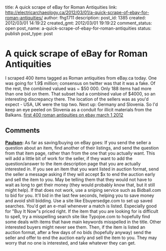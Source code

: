 title: A quick scrape of eBay for Roman Antiquities
link: http://electricarchaeology.ca/2012/03/01/a-quick-scrape-of-ebay-for-roman-antiquities/
author: fhg1711
description: 
post_id: 1385
created: 2012/03/01 14:19:22
created_gmt: 2012/03/01 19:19:22
comment_status: open
post_name: a-quick-scrape-of-ebay-for-roman-antiquities
status: publish
post_type: post

# A quick scrape of eBay for Roman Antiquities

I scraped 400 items tagged as Roman antiquities from eBay.ca today. One was going for 1.9$ million; consensus on twitter was that it was a fake. Of the rest, the combined valued was ~ $50 000. Only 188 items had more than one bid on them. That subset had a combined value of $4000, so an interesting discrepancy there. The location of the sellers was as you'd expect - USA, UK were the top two. Next up: Germany and Slovenia. So I'd keep an eye peeled on Slovenia as a conduit for illicit materials from the Balkans. [first 400 roman antiquities on ebay march 1 2012](http://electricarchaeologist.files.wordpress.com/2012/03/first-400-roman-antiquities-on-ebay-march-1-2012.xlsx)

## Comments

**[Paulson](#6057 "2012-03-02 21:26:22"):** As far as saving/buying on eBay goes: If you send the seller a question about an item, find another of their listings, and send the question from that item page, rather than from the one that you actually want. This will add a little bit of work for the seller, if they want to add the question/answer to the item description page that you are actually interested in. If you see an item that you want listed in auction format, send the seller a message asking if they will accept $x to end the auction early and sell the item to you. May be telling them that they would not have to wait as long to get their money (they would probably know that, but it still might help). If that does not work, use a sniping service such as Bidball.com to bid for you. It'll bid in the last few seconds, helping you to save money and avoid shill bidding. Use a site like Ebuyersedge.com to set up saved searches. You'd get an e-mail whenever a match is listed. Especially good for "Buy It Now"s priced right. If the item that you are looking for is difficult to spell, try a misspelling search site like Typojoe.com to hopefully find some deals with items that have main keywords misspelled in the title. Other interested buyers might never see them. Then, if the item is listed an auction format, after a few days of no bids (hopefully anyway) send the seller and offer to end the auction early and sell the item to you. They may worry that no one is interested, and take whatever they can get.

